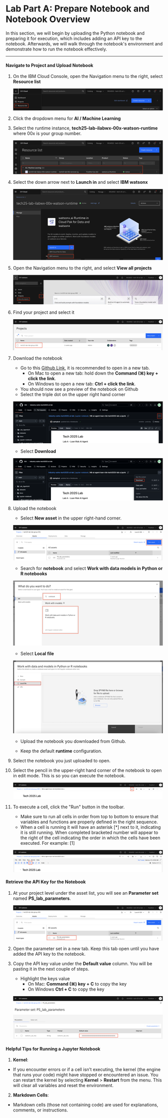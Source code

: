 # Lab Part A: Prepare Notebook and Notebook Overview

In this section, we will begin by uploading the Python notebook and preparing it for execution, which includes adding an API key to the notebook. Afterwards, we will walk through the notebook's environment and demonstrate how to run the notebook effectively. 
_________

#### Navigate to Project and Upload Notebook

1. On the IBM Cloud Console, open the Navigation menu to the right, select **Resource list**

    ![alt text](../images/select-resource-list.png)

2. Click the dropdown menu for **AI / Machine Learning**
3. Select the runtime instance, **tech25-lab-ilabwx-00x-watson-runtime** where 00x is your group number.

    ![alt text](../images/runtime-select.png)

4. Select the down arrow next to **Launch in** and select **IBM watsonx**

    ![alt text](../images/watsonx-select.png)

5. Open the Navigation menu to the right, and select **View all projects**

    ![alt text](../images/view-all-projects.png)

6. Find your project and select it 

    ![alt text](../images/project-selection.png)

7. Download the notebook
    * Go to this [Github Link](https://github.com/IBM/industry-solns-tech2025-ai-lab/blob/main/jupyter-notebook/NB-ai-agent-loan-risk-tech2025-lab-a.ipynb), it is recommended to open in a new tab. <br>
        - On Mac to open a new tab: hold down the **Command (⌘) key + click the link**. <br>
        - On Windows to open a new tab: **Ctrl + click the link**.
    * You should now see a preview of the notebook on Github
    * Select the triple dot on the upper right hand corner

    ![alt text](../images/triple-dot.png)

    * Select **Download**

    ![alt text](../images/download-notebook.png)

8. Upload the notebook <br>
    * Select **New asset** in the upper right-hand corner. <br>

    ![alt text](../images/new-asset.png)

    * Search for **notebook** and select **Work with data models in Python or R notebooks** <br>

    ![alt text](../images/notebook-search.png)

    * Select **Local file** <br>

    ![alt text](../images/select-local-file.png)

    * Upload the notebook you downloaded from Github. 

    * Keep the default **runtime** configuration. 

9. Select the notebook you just uploaded to open. 

10. Select the pencil in the upper-right hand corner of the notebook to open in edit mode. This is so you can execute the notebook.

    ![alt text](../images/selec-edit-notebook.png)

11. To execute a cell, click the "Run" button in the toolbar.
    - Make sure to run all cells in order from top to bottom to ensure that variables and functions are properly defined in the right sequence.
    - When a cell is running it will have an asterisk [*] next to it, indicating it is still running. When completed bracketed number will appear to the right of the cell indicating the order in which the cells have been executed. For example: [1]

    ![alt text](../images/run-cell.png)

#### Retrieve the API Key for the Notebook

1. At your project level under the asset list, you will see an **Parameter set** named **PS_lab_parameters**.

    ![alt text](../images/select-param-set.png)

2. Open the parameter set in a new tab. Keep this tab open until you have added the API key to the notebook.

3. Copy the API key value under the **Default value** column. You will be pasting it in the next couple of steps. 
    * Highlight the keys value
        * On Mac: **Command (⌘) key + C** to copy the key
        * On Windows **Ctrl + C** to copy the key

    ![alt text](../images/copy-api-key.png)

#### Helpful Tips for Running a Jupyter Notebook

1. **Kernel**: <br>
- If you encounter errors or if a cell isn’t executing, the kernel (the engine that runs your code) might have stopped or encountered an issue. You can restart the kernel by selecting **Kernel** > **Restart** from the menu. This will clear all variables and reset the environment.

2. **Markdown Cells**: <br>
- Markdown cells (those not containing code) are used for explanations, comments, or instructions.